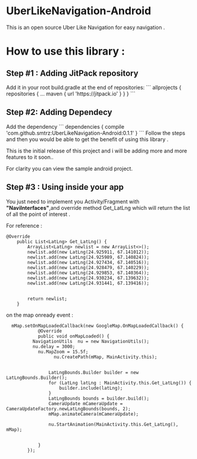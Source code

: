 # UberLikeNavigation-Android
This is an open source Uber Like Navigation for easy navigation .


<h1>How to use this library :</h1>

<h2>Step #1 : Adding JitPack repository</h2>
Add it in your root build.gradle at the end of repositories:
```
allprojects {
	repositories {
		...
		maven { url 'https://jitpack.io' }
		}
	}
	```
<h2>Step #2: Adding Dependecy</h2>
Add the dependency
```
dependencies {
	        compile 'com.github.smtrz:UberLikeNavigation-Android:0.1.1'
	}
	```
Follow the steps and then you would be able to get the benefit of using this library .


This is the initial release of this project and i will be adding more and more features to it soon.. 

For clarity you can view the sample android project.

<h2>Step #3 : Using inside your app</h2>
You just need to implement you Activity/Fragment with <b>"NaviInterfaces"</b>,and override method Get_LatLng which will return the list of all the point of interest .

For reference :
```
@Override
    public List<LatLng> Get_LatLng() {
        ArrayList<LatLng> newlist = new ArrayList<>();
        newlist.add(new LatLng(24.925911, 67.141012));
        newlist.add(new LatLng(24.925989, 67.140824));
        newlist.add(new LatLng(24.927434, 67.140516));
        newlist.add(new LatLng(24.928479, 67.140229));
        newlist.add(new LatLng(24.929853, 67.140364));
        newlist.add(new LatLng(24.930234, 67.139632));
        newlist.add(new LatLng(24.931441, 67.139416));


        return newlist;
    }
```
on the map onready event :
```
  mMap.setOnMapLoadedCallback(new GoogleMap.OnMapLoadedCallback() {
            @Override
            public void onMapLoaded() {
          NavigationUtils  nu = new NavigationUtils();
          nu.delay = 3000;
            nu.MapZoom = 15.5f;
                  nu.CreatePath(mMap, MainActivity.this);


                LatLngBounds.Builder builder = new LatLngBounds.Builder();
                for (LatLng latLng : MainActivity.this.Get_LatLng()) {
                    builder.include(latLng);
                }
                LatLngBounds bounds = builder.build();
                CameraUpdate mCameraUpdate = CameraUpdateFactory.newLatLngBounds(bounds, 2);
                mMap.animateCamera(mCameraUpdate);

                nu.StartAnimation(MainActivity.this.Get_LatLng(), mMap);


            }
        });
```
